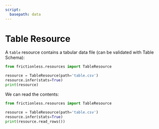 ```yaml
---
script:
  basepath: data
---
```


# Table Resource

A `table` resource contains a tabular data file (can be validated with Table Schema):

```python script tabs=Python
from frictionless.resources import TableResource

resource = TableResource(path='table.csv')
resource.infer(stats=True)
print(resource)
```

We can read the contents:

```python script tabs=Python
from frictionless.resources import TableResource

resource = TableResource(path='table.csv')
resource.infer(stats=True)
print(resource.read_rows())
```
